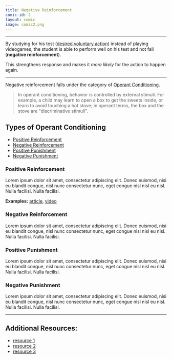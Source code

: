 ```yaml
---
title: Negative Reinforcement
comic-id: 2
layout: comic 
image: comic2.png
---
```


---

By studying for his test ([desired voluntary action](foo.bar)) instead of playing videogames, the student is able to perform well on his test and not fail (**negative reinforcement**).

This strengthens response and makes it _more likely_ for the action to happen again.

***

Negative reinforcement falls under the category of [Operant Conditioning](https://en.wikipedia.org/wiki/Operant_conditioning).
> In operant conditioning, behavior is controlled by external stimuli. For example, a child may learn to open a box to get the sweets inside, or learn to avoid touching a hot stove; in operant terms, the box and the stove are "discriminative stimuli".

## Types of Operant Conditioning
* [Positive Reinforcement](#positive-reinforcement)
* [Negative Reinforcement](#negative-reinforcement)
* [Positive Punishment](#positive-punishment)
* [Negative Punishment](#negative-punishment)


### Positive Reinforcement

Lorem ipsum dolor sit amet, consectetur adipiscing elit. Donec euismod, nisi eu blandit congue, nisl nunc consectetur nunc, eget congue nisl nisl eu nisl. Nulla facilisi. Nulla facilisi. 

**Examples:** [article](foo.bar), [video](foo.bar)
### Negative Reinforcement

Lorem ipsum dolor sit amet, consectetur adipiscing elit. Donec euismod, nisi eu blandit congue, nisl nunc consectetur nunc, eget congue nisl nisl eu nisl. Nulla facilisi. Nulla facilisi.

### Positive Punishment

Lorem ipsum dolor sit amet, consectetur adipiscing elit. Donec euismod, nisi eu blandit congue, nisl nunc consectetur nunc, eget congue nisl nisl eu nisl. Nulla facilisi. Nulla facilisi.

### Negative Punishment

Lorem ipsum dolor sit amet, consectetur adipiscing elit. Donec euismod, nisi eu blandit congue, nisl nunc consectetur nunc, eget congue nisl nisl eu nisl. Nulla facilisi. Nulla facilisi.

---

## Additional Resources:
- [resource 1](foo)
- [resource 2](baz)
- [resource 3](bar)